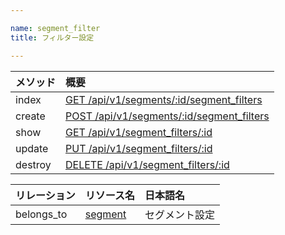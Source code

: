 ```yaml
---

name: segment_filter
title: フィルター設定

---
```


|メソッド|概要|
|:---|:---|
|index|[GET /api/v1/segments/:id/segment_filters](#segment_filter_index)|
|create|[POST /api/v1/segments/:id/segment_filters](#segment_filter_create)|
|show|[GET /api/v1/segment_filters/:id](#segment_filter_show)|
|update|[PUT /api/v1/segment_filters/:id](#segment_filter_update)|
|destroy|[DELETE /api/v1/segment_filters/:id](#segment_filter_delete)|

|リレーション|リソース名|日本語名|
|:---|:---|:---|
|belongs_to|[segment](#segment)|セグメント設定|
